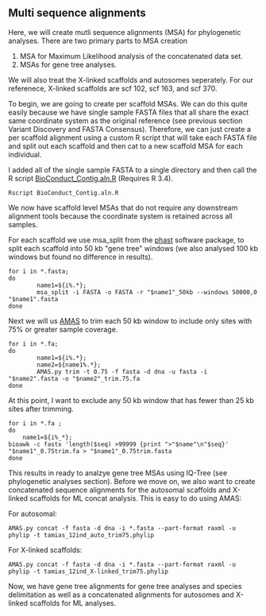 ## Multi sequence alignments 
Here, we will create mutli sequence alignments (MSA) for phylogenetic analyses. There are two primary parts to MSA creation
1) MSA for Maximum Likelihood analysis of the concatenated data set. 
2) MSAs for gene tree analyses. 

We will also treat the X-linked scaffolds and autosomes seperately. For our referenece, X-linked scaffolds are scf 102, scf 163, and scf 370.

To begin, we are going to create per scaffold MSAs. We can do this quite easily because we have single sample FASTA files that all share the exact same coordinate system as the original reference (see previous section Variant Discovery and FASTA Consensus). Therefore, we can just create a per scaffold alignment using a custom R script that will take each FASTA file and split out each scaffold and then cat to a new scaffold MSA for each individual. 

I added all of the single sample FASTA to a single directory and then call the R script [BioConduct_Contig.aln.R](https://github.com/NathanaeldHerrera/Chipmunk-phylogenomics/blob/main/4.%20Multi%20Sequence%20Alignments/BioConduct_Contig.aln.R)
(Requires R 3.4).
```
Rscript BioConduct_Contig.aln.R
```
We now have scaffold level MSAs that do not require any downstream alignment tools because the coordinate system is retained across all samples. 

For each scaffold we use msa_split from the [phast](https://academic.oup.com/bib/article/12/1/41/244593?login=true) software package, to split each scaffold into 50 kb "gene tree" windows (we also analysed 100 kb windows but found no difference in results).

```
for i in *.fasta;
do
        name1=${i%.*}; 
        msa_split -i FASTA -o FASTA -r "$name1"_50kb --windows 50000,0 "$name1".fasta
done
```
Next we will us [AMAS](https://github.com/marekborowiec/AMAS) to trim each 50 kb window to include only sites with 75% or greater sample coverage. 
```
for i in *.fa;
do
        name1=${i%.*};
        name2=${name1%.*};
        AMAS.py trim -t 0.75 -f fasta -d dna -u fasta -i "$name2".fasta -o "$name2"_trim.75.fa
done
```
At this point, I want to exclude any 50 kb window that has fewer than 25 kb sites after trimming. 
```
for i in *.fa ;
do
    name1=${i%_*};
bioawk -c fastx 'length($seq) >99999 {print ">"$name"\n"$seq}' "$name1"_0.75trim.fa > "$name1"_0.75trim.fasta
done
```

This results in ready to analzye gene tree MSAs using IQ-Tree (see phylogenetic analyses section). Before we move on, we also want to create concatenated sequence alignments for the autosomal scaffolds and X-linked scaffolds for ML concat analysis. This is easy to do using AMAS:

For autosomal:
```
AMAS.py concat -f fasta -d dna -i *.fasta --part-format raxml -u phylip -t tamias_12ind_auto_trim75.phylip
```
For X-linked scaffolds:
```
AMAS.py concat -f fasta -d dna -i *.fasta --part-format raxml -u phylip -t tamias_12ind_X-linked_trim75.phylip
```
Now, we have gene tree alignments for gene tree analyses and species delimitation as well as a concatenated alignments for autosomes and X-linked scaffolds for ML analyses.
